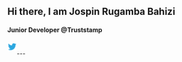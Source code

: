 ## Hi there, I am Jospin Rugamba Bahizi

#### Junior Developer @Truststamp


<a href="https://twitter.com/jospinrugamba">
  <img align="left" alt="Jospin Rugamba Bahizi| Twitter" width="21px" src="assets/twitter.png" />
</a>
<br/>
---

<!-- <a href="https://github.com/jbahizi">
  <img align="right" src="https://github-readme-stats.vercel.app/api?username=jbahizi&show_icons=true&hide_border=true&theme=nord&inlude_all_commits=true&count_private=true&show_owner=true" />
</a>

[![Top Langs](https://github-readme-stats.vercel.app/api/top-langs/?username=jbahizi&langs_count=10&theme=nord&hide_border=true)](https://github.com/jbahizi) -->



[twitter]: https://twitter.com/jospinrugamba
[linkedin]: https://linkedin.com/in/jospinbahizi

